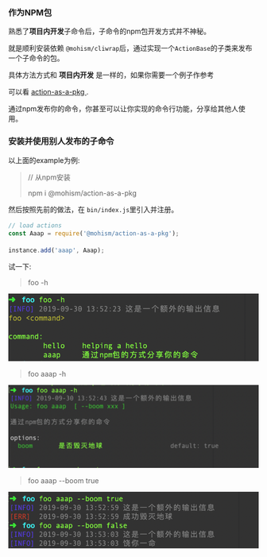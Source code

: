 ### 作为NPM包

熟悉了**项目内开发**子命令后，子命令的npm包开发方式并不神秘。

就是顺利安装依赖 `@mohism/cliwrap`后，通过实现一个`ActionBase`的子类来发布一个子命令的包。

具体方法方式和 **项目内开发** 是一样的，如果你需要一个例子作参考

可以看 [ action-as-a-pkg ](https://github.com/mohism-framework/action-as-a-pkg). 

通过npm发布你的命令，你甚至可以让你实现的命令行功能，分享给其他人使用。


### 安装并使用别人发布的子命令

以上面的example为例: 

> // 从npm安装
> 
> npm i @mohism/action-as-a-pkg

然后按照先前的做法，在 `bin/index.js`里引入并注册。

```javascript
// load actions
const Aaap = require('@mohism/action-as-a-pkg');

instance.add('aaap', Aaap);
```

试一下:

> foo -h 

![](./assets/4.png)

> foo aaap -h

![](./assets/5.png)

> foo aaap --boom true

![](./assets/6.png)